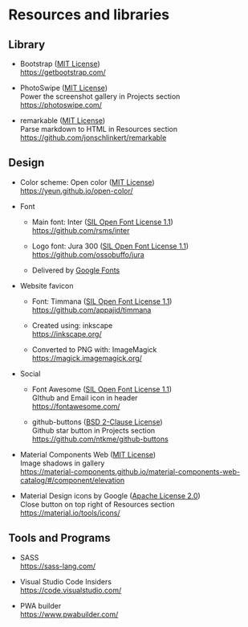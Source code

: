 # Resources and libraries

## Library

- Bootstrap ([MIT License](https://github.com/twbs/bootstrap/blob/master/LICENSE))  
  <https://getbootstrap.com/>

- PhotoSwipe ([MIT License](https://github.com/dimsemenov/PhotoSwipe/blob/master/LICENSE))  
  Power the screenshot gallery in Projects section  
  <https://photoswipe.com/>

- remarkable ([MIT License](https://github.com/jonschlinkert/remarkable/blob/master/LICENSE))  
  Parse markdown to HTML in Resources section  
  <https://github.com/jonschlinkert/remarkable>

## Design

- Color scheme: Open color ([MIT License](https://github.com/yeun/open-color/blob/master/LICENSE))  
  <https://yeun.github.io/open-color/>  

- Font

  - Main font: Inter ([SIL Open Font License 1.1](https://github.com/rsms/inter/blob/master/LICENSE.txt))  
  <https://github.com/rsms/inter>

  - Logo font: Jura 300 ([SIL Open Font License 1.1](https://github.com/ossobuffo/jura/blob/master/OFL.txt))  
  <https://github.com/ossobuffo/jura>

  - Delivered by [Google Fonts](https://fonts.google.com)

- Website favicon

  - Font: Timmana ([SIL Open Font License 1.1](https://github.com/appajid/timmana/blob/master/OFL.txt))  
  <https://github.com/appajid/timmana>

  - Created using: inkscape  
  <https://inkscape.org/>
  
  - Converted to PNG with: ImageMagick  
  <https://magick.imagemagick.org/>

- Social 

  - Font Awesome ([SIL Open Font License 1.1](https://github.com/FortAwesome/Font-Awesome/blob/master/LICENSE.txt))  
  GIthub and Email icon in header  
  <https://fontawesome.com/>

  - github-buttons ([BSD 2-Clause License](https://github.com/ntkme/github-buttons/blob/master/LICENSE))  
  Github star button in Projects section  
  <https://github.com/ntkme/github-buttons>

- Material Components Web ([MIT License](https://github.com/material-components/material-components-web/blob/master/LICENSE))  
  Image shadows in gallery   
  <https://material-components.github.io/material-components-web-catalog/#/component/elevation>  

- Material Design icons by Google ([Apache License 2.0](https://github.com/google/material-design-icons/blob/master/LICENSE))  
  Close button on top right of Resources section  
  <https://material.io/tools/icons/>

## Tools and Programs

- SASS  
  <https://sass-lang.com/>
  
- Visual Studio Code Insiders  
  <https://code.visualstudio.com/>

- PWA builder  
  <https://www.pwabuilder.com/>
